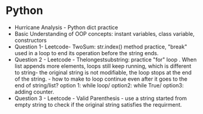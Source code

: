 # Python

- Hurricane Analysis - Python dict practice
- Basic Understanding of OOP concepts: instant variables, class variable, constructors
- Question 1- Leetcode- TwoSum: str.index() method practice,  "break" used in a loop to end its operation before the string ends. 
- Question 2 - Leetcode - Thelongestsubstring: practice "for" loop . When list appends more elements, loops still keep running, which is different to string- the original string is not modifiable, the loop stops at the end of the string. - how to make to loop continue even after it goes to the end of string/list? option 1: while loop/ option2: while True/ option3: adding counter. 
- Question 3 - Leetcode - Valid Parenthesis - use a string started from empty string to check if the original string satisfies the requirment. 
